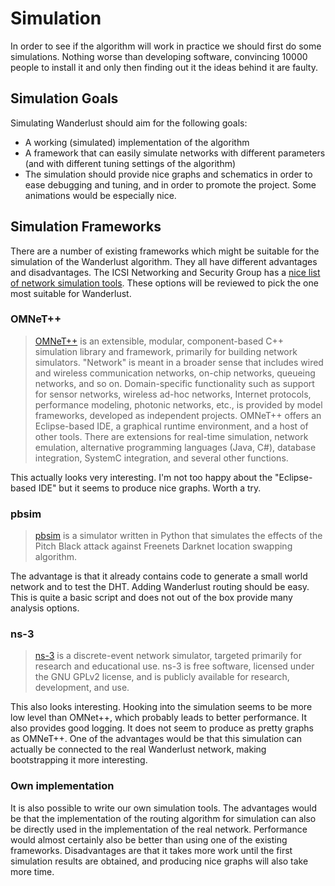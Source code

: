 # Simulation
In order to see if the algorithm will work in practice we should first do some simulations. Nothing worse than developing software, convincing 10000 people to install it and only then finding out it the ideas behind it are faulty.

## Simulation Goals
Simulating Wanderlust should aim for the following goals:
- A working (simulated) implementation of the algorithm
- A framework that can easily simulate networks with different parameters (and with different tuning settings of the algorithm)
- The simulation should provide nice graphs and schematics in order to ease debugging and tuning, and in order to promote the project. Some animations would be especially nice.

## Simulation Frameworks
There are a number of existing frameworks which might be suitable for the simulation of the Wanderlust algorithm. They all have different advantages and disadvantages. The ICSI Networking and Security Group has a [nice list of network simulation tools](http://www.icir.org/models/simulators.html). These options will be reviewed to pick the one most suitable for Wanderlust.

### OMNeT++
> [OMNeT++][omnetpp] is an extensible, modular, component-based C++ simulation library and framework, primarily for building network simulators. "Network" is meant in a broader sense that includes wired and wireless communication networks, on-chip networks, queueing networks, and so on. Domain-specific functionality such as support for sensor networks, wireless ad-hoc networks, Internet protocols, performance modeling, photonic networks, etc., is provided by model frameworks, developed as independent projects. OMNeT++ offers an Eclipse-based IDE, a graphical runtime environment, and a host of other tools. There are extensions for real-time simulation, network emulation, alternative programming languages (Java, C#), database integration, SystemC integration, and several other functions.

This actually looks very interesting. I'm not too happy about the "Eclipse-based IDE" but it seems to produce nice graphs. Worth a try.

### pbsim
> [pbsim][] is a simulator written in Python that simulates the effects of the Pitch Black attack against Freenets Darknet location swapping algorithm.

The advantage is that it already contains code to generate a small world network and to test the DHT. Adding Wanderlust routing should be easy. This is quite a basic script and does not out of the box provide many analysis options.

### ns-3
> [ns-3][] is a discrete-event network simulator, targeted primarily for research and educational use. ns-3 is free software, licensed under the GNU GPLv2 license, and is publicly available for research, development, and use.

This also looks interesting. Hooking into the simulation seems to be more low level than OMNet++, which probably leads to better performance. It also provides good logging. It does not seem to produce as pretty graphs as OMNeT++. One of the advantages would be that this simulation can actually be connected to the real Wanderlust network, making bootstrapping it more interesting.

### Own implementation
It is also possible to write our own simulation tools. The advantages would be that the implementation of the routing algorithm for simulation can also be directly used in the implementation of the real network. Performance would almost certainly also be better than using one of the existing frameworks. Disadvantages are that it takes more work until the first simulation results are obtained, and producing nice graphs will also take more time.

[omnetpp]: http://www.omnetpp.org/ "OMNeT++"
[pbsim]: https://github.com/mgrube/pbsim "pbsim"
[ns-3]: http://www.nsnam.org/ "ns-3"


